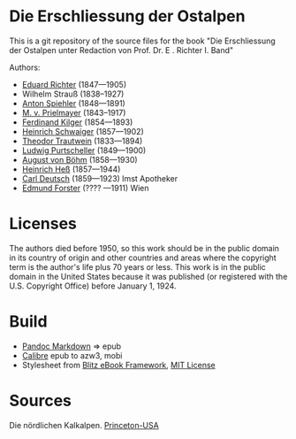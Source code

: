 # Die Erschliessung der Ostalpen

This is a git repository of the source files for the book
"Die Erschliessung der Ostalpen unter Redaction von Prof. Dr. E . Richter I. Band"

Authors:

* [Eduard Richter](https://de.wikipedia.org/wiki/Eduard_Richter) (1847—1905)
* Wilhelm Strauß (1838–1927)
* [Anton Spiehler](https://de.wikipedia.org/wiki/Anton_Spiehler_(Alpinist)) (1848—1891)
* [M. v. Prielmayer](https://archive.is/o6uso) (1843–1917)
* [Ferdinand Kilger](https://archive.org/details/bub_gb_4lozAQAAMAAJ/page/n651) (1854—1893)
* [Heinrich Schwaiger](https://books.google.de/books?id=84l3DwAAQBAJ&lpg=PA289&ots=Wdlo8lNb2s&dq=Heinrich%20Schwaiger%201857%201902&hl=de&pg=PA289#v=onepage&q=Heinrich%20Schwaiger%201857%201902&f=false)  (1857—1902)
* [Theodor Trautwein](https://de.wikipedia.org/wiki/Theodor_Trautwein) (1833—1894)
* [Ludwig Purtscheller](https://de.wikipedia.org/wiki/Ludwig_Purtscheller) (1849—1900)
* [August von Böhm](https://de.wikipedia.org/wiki/August_B%C3%B6hm_von_B%C3%B6hmersheim) (1858—1930)
* [Heinrich Heß](https://de.wikipedia.org/wiki/Heinrich_He%C3%9F_(Alpinist)) (1857—1944)
* [Carl Deutsch](https://de.wikipedia.org/wiki/Karl_Deutsch_(Mundartdichter)) (1859—1923) Imst Apotheker
* [Edmund Forster](http://www.literature.at/viewer.alo?objid=1026187&viewmode=fullscreen&rotate=&scale=3.33&page=43) (???? —1911) Wien


# Licenses
The authors died  before 1950, so this work should be in the public domain in
its country of origin and other countries and areas where the
copyright term is the author's life plus 70 years or less.
This work is in the public domain in the United States because it was
published (or registered with the U.S. Copyright Office)
before January 1, 1924.


# Build
* [Pandoc Markdown](https://pandoc.org/MANUAL.html#pandocs-markdown) => epub
* [Calibre](https://calibre-ebook.com/) epub to azw3, mobi
* Stylesheet from [Blitz eBook Framework](https://friendsofepub.github.io/Blitz/), [MIT License](https://github.com/FriendsOfEpub/Blitz/blob/master/LICENSE)

# Sources
Die nördlichen Kalkalpen. [Princeton-USA](https://babel.hathitrust.org/cgi/pt?id=njp.32101073694455)
